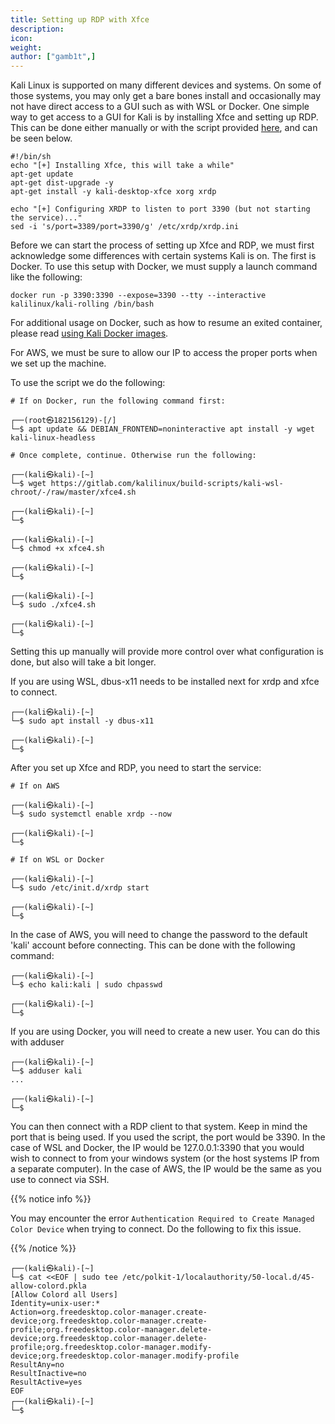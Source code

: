 ```yaml
---
title: Setting up RDP with Xfce
description:
icon:
weight:
author: ["gamb1t",]
---
```


Kali Linux is supported on many different devices and systems. On some of those systems, you may only get a bare bones install and occasionally may not have direct access to a GUI such as with WSL or Docker. One simple way to get access to a GUI for Kali is by installing Xfce and setting up RDP. This can be done either manually or with the script provided [here](https://gitlab.com/kalilinux/build-scripts/kali-wsl-chroot/-/blob/master/xfce4.sh), and can be seen below.

```plaintext
#!/bin/sh
echo "[+] Installing Xfce, this will take a while"
apt-get update
apt-get dist-upgrade -y
apt-get install -y kali-desktop-xfce xorg xrdp

echo "[+] Configuring XRDP to listen to port 3390 (but not starting the service)..."
sed -i 's/port=3389/port=3390/g' /etc/xrdp/xrdp.ini
```

Before we can start the process of setting up Xfce and RDP, we must first acknowledge some differences with certain systems Kali is on. The first is Docker. To use this setup with Docker, we must supply a launch command like the following:

`docker run -p 3390:3390 --expose=3390 --tty --interactive kalilinux/kali-rolling /bin/bash`

For additional usage on Docker, such as how to resume an exited container, please read [using Kali Docker images](/docs/containers/using-kali-docker-images).

For AWS, we must be sure to allow our IP to access the proper ports when we set up the machine.

To use the script we do the following:

```console
# If on Docker, run the following command first:

┌──(root㉿182156129)-[/]
└─$ apt update && DEBIAN_FRONTEND=noninteractive apt install -y wget kali-linux-headless

# Once complete, continue. Otherwise run the following:

┌──(kali㉿kali)-[~]
└─$ wget https://gitlab.com/kalilinux/build-scripts/kali-wsl-chroot/-/raw/master/xfce4.sh

┌──(kali㉿kali)-[~]
└─$

┌──(kali㉿kali)-[~]
└─$ chmod +x xfce4.sh

┌──(kali㉿kali)-[~]
└─$

┌──(kali㉿kali)-[~]
└─$ sudo ./xfce4.sh

┌──(kali㉿kali)-[~]
└─$
```

Setting this up manually will provide more control over what configuration is done, but also will take a bit longer.

If you are using WSL, dbus-x11 needs to be installed next for xrdp and xfce to connect.

```console
┌──(kali㉿kali)-[~]
└─$ sudo apt install -y dbus-x11

┌──(kali㉿kali)-[~]
└─$
```

After you set up Xfce and RDP, you need to start the service:

```console
# If on AWS

┌──(kali㉿kali)-[~]
└─$ sudo systemctl enable xrdp --now

┌──(kali㉿kali)-[~]
└─$

# If on WSL or Docker

┌──(kali㉿kali)-[~]
└─$ sudo /etc/init.d/xrdp start

┌──(kali㉿kali)-[~]
└─$
```

In the case of AWS, you will need to change the password to the default 'kali' account before connecting. This can be done with the following command:

```console
┌──(kali㉿kali)-[~]
└─$ echo kali:kali | sudo chpasswd

┌──(kali㉿kali)-[~]
└─$
```

If you are using Docker, you will need to create a new user. You can do this with adduser

```console
┌──(kali㉿kali)-[~]
└─$ adduser kali
...

┌──(kali㉿kali)-[~]
└─$
```

You can then connect with a RDP client to that system. Keep in mind the port that is being used. If you used the script, the port would be 3390. In the case of WSL and Docker, the IP would be 127.0.0.1:3390 that you would wish to connect to from your windows system (or the host systems IP from a separate computer). In the case of AWS, the IP would be the same as you use to connect via SSH.

{{% notice info %}}

You may encounter the error `Authentication Required to Create Managed Color Device` when trying to connect. Do the following to fix this issue.

{{% /notice %}}

```
┌──(kali㉿kali)-[~]
└─$ cat <<EOF | sudo tee /etc/polkit-1/localauthority/50-local.d/45-allow-colord.pkla
[Allow Colord all Users]
Identity=unix-user:*
Action=org.freedesktop.color-manager.create-device;org.freedesktop.color-manager.create-profile;org.freedesktop.color-manager.delete-device;org.freedesktop.color-manager.delete-profile;org.freedesktop.color-manager.modify-device;org.freedesktop.color-manager.modify-profile
ResultAny=no
ResultInactive=no
ResultActive=yes
EOF
┌──(kali㉿kali)-[~]
└─$
```
